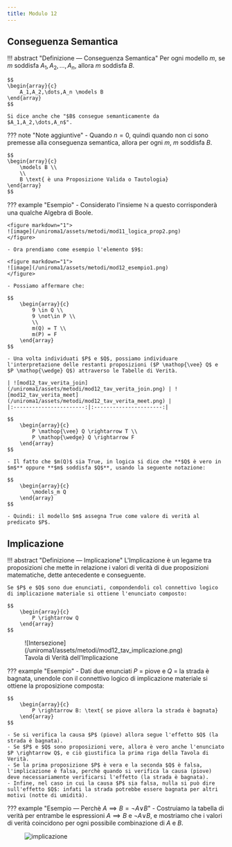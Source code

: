 ```yaml
---
title: Modulo 12
---
```


## Conseguenza Semantica

!!! abstract "Definizione ― Conseguenza Semantica"
	Per ogni modello $m$, se $m$ soddisfa $A_1,A_2,\dots,A_n$, allora $m$ soddisfa $B$.

	$$
    \begin{array}{c}
        A_1,A_2,\dots,A_n \models B
    \end{array}
	$$

	Si dice anche che "$B$ consegue semanticamente da $A_1,A_2,\dots,A_n$".

??? note "Note aggiuntive"
	- Quando $n = 0$, quindi quando non ci sono premesse alla conseguenza semantica, allora per ogni $m$, $m$ soddisfa $B$.

	$$
    \begin{array}{c}
        \models B \\
        \\
        B \text{ è una Proposizione Valida o Tautologia}
    \end{array}
	$$

??? example "Esempio"
	- Considerato l'insieme $\mathbb{N}$ a questo corrisponderà una qualche Algebra di Boole.

	<figure markdown="1">
	![image](/uniroma1/assets/metodi/mod11_logica_prop2.png)
	</figure>

	- Ora prendiamo come esempio l'elemento $9$:

	<figure markdown="1">
	![image](/uniroma1/assets/metodi/mod12_esempio1.png)
	</figure>

	- Possiamo affermare che:

	$$
	    \begin{array}{c}
	        9 \in Q \\
	        9 \not\in P \\
	        \\
	        m(Q) = T \\
	        m(P) = F
	    \end{array}
	$$

	- Una volta individuati $P$ e $Q$, possiamo individuare l'interpretazione delle restanti proposizioni ($P \mathop{\vee} Q$ e $P \mathop{\wedge} Q$) attraverso le Tabelle di Verità.

	| ![mod12_tav_verita_join](/uniroma1/assets/metodi/mod12_tav_verita_join.png) | ![mod12_tav_verita_meet](/uniroma1/assets/metodi/mod12_tav_verita_meet.png) |
	|:-----------------------:|:----------------------:|

	$$
	    \begin{array}{c}
	        P \mathop{\vee} Q \rightarrow T \\
	        P \mathop{\wedge} Q \rightarrow F
	    \end{array}
	$$

	- Il fatto che $m(Q)$ sia True, in logica si dice che **$Q$ è vero in $m$** oppure **$m$ soddisfa $Q$**, usando la seguente notazione:

	$$
	    \begin{array}{c}
	        \models_m Q
	    \end{array}
	$$

	- Quindi: il modello $m$ assegna True come valore di verità al predicato $P$.

## Implicazione

!!! abstract "Definizione ― Implicazione"
	L'Implicazione è un legame tra proposizioni che mette in relazione i valori di verità di due proposizioni matematiche, dette antecedente e conseguente.

	Se $P$ e $Q$ sono due enunciati, compondendoli col connettivo logico di implicazione materiale si ottiene l'enunciato composto:

	$$
	    \begin{array}{c}
	        P \rightarrow Q
	    \end{array}
	$$

<figure markdown="1">
  ![Intersezione](/uniroma1/assets/metodi/mod12_tav_implicazione.png)
  <figcaption>Tavola di Verità dell'Implicazione</figcaption>
</figure>

??? example "Esempio"
	- Dati due enunciati $P$ = piove e $Q$ = la strada è bagnata, unendole con il connettivo logico di implicazione materiale si ottiene la proposizione composta:

	$$
		\begin{array}{c}
		    P \rightarrow B: \text{ se piove allora la strada è bagnata}
		\end{array}
	$$

	- Se si verifica la causa $P$ (piove) allora segue l'effetto $Q$ (la strada è bagnata).
	- Se $P$ e $Q$ sono proposizioni vere, allora è vero anche l'enunciato $P \rightarrow Q$, e ciò giustifica la prima riga della Tavola di Verità.
	- Se la prima proposizione $P$ è vera e la seconda $Q$ è falsa, l'implicazione è falsa, perchè quando si verifica la causa (piove) deve necessariamente verificarsi l'effetto (la strada è bagnata).
	- Infine, nel caso in cui la causa $P$ sia falsa, nulla si può dire sull'effetto $Q$: infati la strada potrebbe essere bagnata per altri motivi (notte di umidità). 

??? example "Esempio ― Perchè $A \implies B = \neg A \mathop{\vee} B$"
	- Costruiamo la tabella di verità per entrambe le espressioni $A \implies B$ e $\neg A \mathop{\vee} B$, e mostriamo che i valori di verità coincidono per ogni possibile combinazione di $A$ e $B$.
	<figure markdown="1">
  	![implicazione](/uniroma1/assets/metodi/mod12_implicazione.png)
	</figure>
